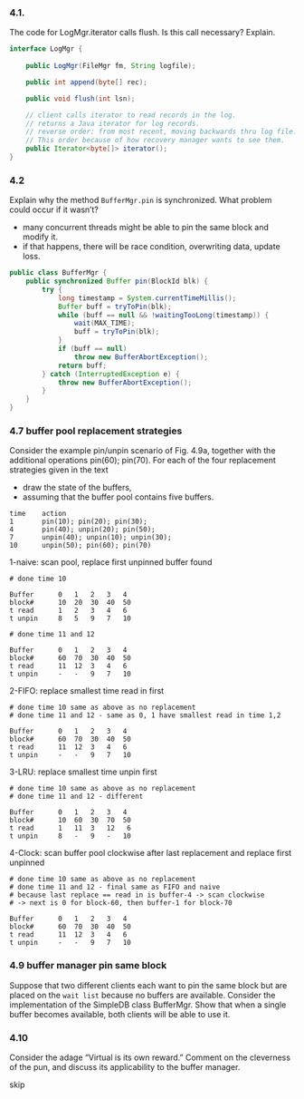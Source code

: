 

### 4.1. 

The code for LogMgr.iterator calls flush. Is this call necessary? Explain.

```java
interface LogMgr {
    
    public LogMgr(FileMgr fm, String logfile);

    public int append(byte[] rec);

    public void flush(int lsn);

    // client calls iterator to read records in the log.
    // returns a Java iterator for log records.
    // reverse order: from most recent, moving backwards thru log file.
    // This order because of how recovery manager wants to see them.
    public Iterator<byte[]> iterator();
}
```

### 4.2

Explain why the method `BufferMgr.pin` is synchronized. What problem could occur if it wasn’t?
- many concurrent threads might be able to pin the same block and modify it.
- if that happens, there will be race condition, overwriting data, update loss.

```java
public class BufferMgr {
    public synchronized Buffer pin(BlockId blk) {
        try {
            long timestamp = System.currentTimeMillis();
            Buffer buff = tryToPin(blk);
            while (buff == null && !waitingTooLong(timestamp)) {
                wait(MAX_TIME);
                buff = tryToPin(blk);
            }
            if (buff == null)
                throw new BufferAbortException();
            return buff;
        } catch (InterruptedException e) {
            throw new BufferAbortException();
        }
    }
}
```

### 4.7 buffer pool replacement strategies

Consider the example pin/unpin scenario of Fig. 4.9a, together with the additional operations pin(60); pin(70). 
For each of the four replacement strategies given in the text
- draw the state of the buffers, 
- assuming that the buffer pool contains five buffers.

```
time    action
1       pin(10); pin(20); pin(30); 
4       pin(40); unpin(20); pin(50); 
7       unpin(40); unpin(10); unpin(30); 
10      unpin(50); pin(60); pin(70)
```

1-naive: scan pool, replace first unpinned buffer found
``` 
# done time 10

Buffer      0   1   2   3   4
block#      10  20  30  40  50
t read      1   2   3   4   6
t unpin     8   5   9   7   10

# done time 11 and 12

Buffer      0   1   2   3   4
block#      60  70  30  40  50
t read      11  12  3   4   6
t unpin     -   -   9   7   10
```

2-FIFO: replace smallest time read in first
``` 
# done time 10 same as above as no replacement
# done time 11 and 12 - same as 0, 1 have smallest read in time 1,2

Buffer      0   1   2   3   4
block#      60  70  30  40  50
t read      11  12  3   4   6
t unpin     -   -   9   7   10
```

3-LRU: replace smallest time unpin first
``` 
# done time 10 same as above as no replacement
# done time 11 and 12 - different

Buffer      0   1   2   3   4
block#      10  60  30  70  50
t read      1   11  3   12   6
t unpin     8   -   9   -   10
```

4-Clock: scan buffer pool clockwise after last replacement and replace first unpinned
``` 
# done time 10 same as above as no replacement
# done time 11 and 12 - final same as FIFO and naive
# because last replace == read in is buffer-4 -> scan clockwise
# -> next is 0 for block-60, then buffer-1 for block-70

Buffer      0   1   2   3   4
block#      60  70  30  40  50
t read      11  12  3   4   6
t unpin     -   -   9   7   10
```

### 4.9 buffer manager pin same block

Suppose that two different clients each want to pin the same block but are placed on the `wait list` because no buffers are available. Consider the implementation of the SimpleDB class BufferMgr. Show that when a single buffer becomes available, both clients will be able to use it.



### 4.10

Consider the adage “Virtual is its own reward.” Comment on the cleverness of the pun, and discuss its applicability to the buffer manager.

skip
